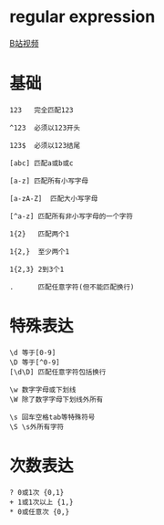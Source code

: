 # regular expression
[B站视频](https://www.bilibili.com/video/BV1Rf4y1X7R8)

# 基础
```
123   完全匹配123

^123  必须以123开头

123$  必须以123结尾

[abc] 匹配a或b或c

[a-z] 匹配所有小写字母

[a-zA-Z]  匹配大小写字母

[^a-z] 匹配所有非小写字母的一个字符

1{2}   匹配两个1

1{2,}  至少两个1

1{2,3} 2到3个1

.      匹配任意字符(但不能匹配换行)
```

# 特殊表达
```
\d 等于[0-9]
\D 等于[^0-9]
[\d\D] 匹配任意字符包括换行

\w 数字字母或下划线
\W 除了数字字母下划线外所有

\s 回车空格tab等特殊符号
\S \s外所有字符
```
# 次数表达
```
? 0或1次 {0,1}
+ 1或1次以上 {1,}
* 0或任意次 {0,}
```